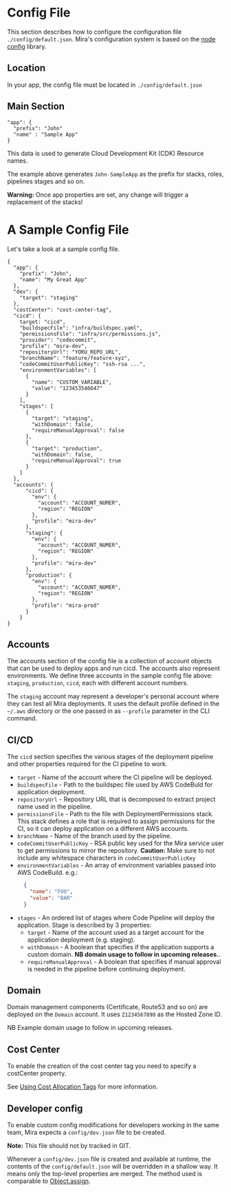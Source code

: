 # Config File
This section describes how to configure the configuration file `./config/default.json`.
Mira's configuration system is based on the [node config](https://www.npmjs.com/package/config) library.

## Location

In your app, the config file must be located in `./config/default.json`

## Main Section

```
"app": {
  "prefix": "John"
  "name" : "Sample App"
}
```

This data is used to generate Cloud Development Kit (CDK) Resource names.

The example above generates `John-SampleApp` as the prefix for stacks, roles, pipelines stages and so on.

__Warning:__ Once app properties are set, any change will trigger a replacement of the stacks!

# A Sample Config File

Let's take a look at a sample config file.
```
{
  "app": {
    "prefix": "John",
    "name": "My Great App"
  },
  "dev": {
    "target": "staging"
  },
  "costCenter": "cost-center-tag",
  "cicd": {
    target: "cicd",
    "buildspecFile": "infra/buildspec.yaml",
    "permissionsFile": "infra/src/permissions.js",
    "provider": "codecommit",
    "profile": "mira-dev",
    "repositoryUrl": "YORU_REPO_URL",
    "branchName": "feature/feature-xyz",
    "codeCommitUserPublicKey": "ssh-rsa ...",
    "environmentVariables": [
      {
        "name": "CUSTOM_VARIABLE",
        "value": "123453546647"
      }
    ],
    "stages": [
      {
        "target": "staging",
        "withDomain": false,
        "requireManualApproval": false
      },
      {
        "target": "production",
        "withDomain": false,
        "requireManualApproval": true
      }
    ]
  },
  "accounts": {
      "cicd": {
        "env": {
          "account": "ACCOUNT_NUMER",
          "region": "REGION"
        },
        "profile": "mira-dev"
      },
      "staging": {
        "env": {
          "account": "ACCOUNT_NUMER",
          "region": "REGION"
        },
        "profile": "mira-dev"
      },
      "production": {
        "env": {
          "account": "ACCOUNT_NUMER",
          "region": "REGION"
        },
        "profile": "mira-prod"
      }
    }
}
```

## Accounts
The accounts section of the config file is a collection of account objects that can be used to deploy apps and run cicd. The accounts also represent environments.
We define three accounts in the sample config file above: `staging`, `production`, `cicd`, each with different account numbers.

The `staging` account may represent a developer's personal account where they can test all Mira deployments. It uses the default profile defined in the `~/.aws` directory or the one passed in as `--profile` parameter in the CLI command.


## CI/CD
The `cicd` section specifies the various stages of the deployment pipeline and other properties required for the CI pipeline to work.
* `target` - Name of the account where the CI pipeline will be deployed.
* `buildspecFile` - Path to the buildspec file used by AWS CodeBuld for application deployment.
* `repositoryUrl` - Repository URL that is decomposed to extract project name used in the pipeline.
* `permissionsFile` - Path to the file with DeploymentPermissions stack. This stack defines a role that is required to assign permissions for the CI, so it can deploy application on a different AWS accounts.
* `branchName` - Name of the branch used by the pipeline.
* `codeCommitUserPublicKey` - RSA public key used for the Mira service user to get permissions to mirror the repository.
    __Caution:__ Make sure to not include any whitespace characters in `codeCommitUserPublicKey`
* `environmentVariables` - An array of environment variables passed into AWS CodeBuild.
    e.g.:
    ```json
      {
        "name": "FOO",
        "value": "BAR"
      }
    ```
* `stages` - An ordered list of stages where Code Pipeline will deploy the application.
Stage is described by 3 properties:
    * `target` - Name of the account used as a target account for the application deployment (e.g. staging).
    * `withDomain` - A boolean that specifies if the application supports a custom domain. __NB domain usage to follow in upcoming releases.__.
    * `requireManualApproval` - A boolean that specifies if manual approval is needed in the pipeline before continuing deployment.

## Domain

Domain management components (Certificate, Route53 and so on) are deployed on the `Domain` account. It uses `Z1234567890` as the Hosted Zone ID.

NB Example domain usage to follow in upcoming releases.


## Cost Center

To enable the creation of the cost center tag you need to specify a costCenter property.

See [Using Cost Allocation Tags](https://docs.aws.amazon.com/awsaccountbilling/latest/aboutv2/cost-alloc-tags.html) for more information.

## Developer config

To enable custom config modifications for developers working in the same team, Mira expects a `config/dev.json` file to be created.

__Note:__ This file should not by tracked in GIT.

Whenever a `config/dev.json` file is created and available at runtime, the contents of the `config/default.json` will be overridden in a shallow way. It means only the top-level properties are merged. The method used is comparable to [Object.assign](https://developer.mozilla.org/en-US/docs/Web/JavaScript/Reference/Global_Objects/Object/assign).

